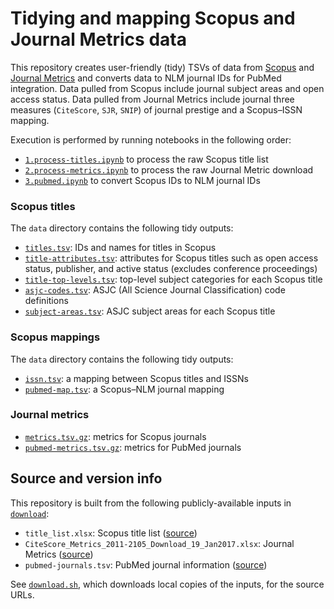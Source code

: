 # Tidying and mapping Scopus and Journal Metrics data

This repository creates user-friendly (tidy) TSVs of data from [Scopus](https://www.elsevier.com/solutions/scopus/content) and [Journal Metrics](http://www.journalmetrics.com/values.php) and converts data to NLM journal IDs for PubMed integration. Data pulled from Scopus include journal subject areas and open access status. Data pulled from Journal Metrics include journal three measures (`CiteScore`, `SJR`, `SNIP`) of journal prestige and a Scopus–ISSN mapping.

Execution is performed by running notebooks in the following order:

+ [`1.process-titles.ipynb`](1.process-titles.ipynb) to process the raw Scopus title list
+ [`2.process-metrics.ipynb`](2.process-metrics.ipynb) to process the raw Journal Metric download
+ [`3.pubmed.ipynb`](3.pubmed.ipynb) to convert Scopus IDs to NLM journal IDs

### Scopus titles

The `data` directory contains the following tidy outputs:

+ [`titles.tsv`](data/titles.tsv): IDs and names for titles in Scopus
+ [`title-attributes.tsv`](data/title-attributes.tsv): attributes for Scopus titles such as open access status, publisher, and active status (excludes conference proceedings)
+ [`title-top-levels.tsv`](data/title-top-levels.tsv): top-level subject categories for each Scopus title
+ [`asjc-codes.tsv`](data/asjc-codes.tsv): ASJC (All Science Journal Classification) code definitions
+ [`subject-areas.tsv`](data/subject-areas.tsv): ASJC subject areas for each Scopus title

### Scopus mappings

The `data` directory contains the following tidy outputs:

+ [`issn.tsv`](data/issn.tsv): a mapping between Scopus titles and ISSNs
+ [`pubmed-map.tsv`](data/pubmed-map.tsv): a Scopus–NLM journal mapping

### Journal metrics

+ [`metrics.tsv.gz`](data/metrics.tsv.gz): metrics for Scopus journals
+ [`pubmed-metrics.tsv.gz`](data/pubmed-metrics.tsv.gz): metrics for PubMed journals

## Source and version info

This repository is built from the following publicly-available inputs in [`download`](download):

+ `title_list.xlsx`: Scopus title list ([source](https://www.elsevier.com/solutions/scopus/content))
+ `CiteScore_Metrics_2011-2105_Download_19_Jan2017.xlsx`: Journal Metrics ([source](https://journalmetrics.scopus.com/))
+ `pubmed-journals.tsv`: PubMed journal information ([source](https://github.com/dhimmel/delays/blob/master/data/pubmed-journals.tsv))

See [`download.sh`](download/download.sh), which downloads local copies of the inputs, for the source URLs.
